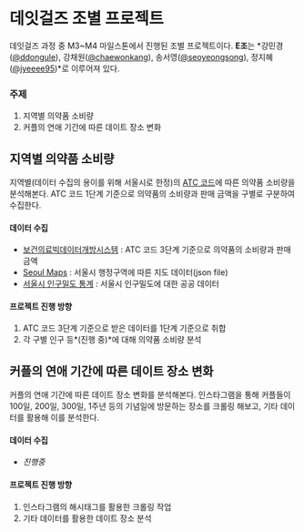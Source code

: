 # 데잇걸즈 조별 프로젝트

데잇걸즈 과정 중 M3~M4 마일스톤에서 진행된 조별 프로젝트이다. **E조**는 *강민경([@ddongule](https://github.com/ddonggule)), 강채원([@chaewonkang](https://github.com/chaewonkang)), 송서영([@seoyeongsong](https://github.com/seoyeongsong)), 정지혜([@jyeeee95](https://github.com/jyeeee95))*로 이루어져 있다.



### 주제

1. 지역별 의약품 소비량
2. 커플의 연애 기간에 따른 데이트 장소 변화





## 지역별 의약품 소비량

지역별(데이터 수집의 용이를 위해 서울시로 한정)의 [ATC 코드](https://github.com/dataitgirls2/m3/blob/master/E/medicine/ATC_Code.md)에 따른 의약품 소비량을 분석해본다. ATC 코드 1단계 기준으로 의약품의 소비량과 판매 금액을 구별로 구분하여 수집한다.



#### 데이터 수집

- [보건의료빅데이터개방시스템](http://opendata.hira.or.kr/op/opc/olapAtc3Info.do) : ATC 코드 3단계 기준으로 의약품의 소비량과 판매 금액
- [Seoul Maps](https://github.com/southkorea/seoul-maps) : 서울시 행정구역에 따른 지도 데이터(json file)
- [서울시 인구밀도 통계](https://opengov.seoul.go.kr/data/14382965) : 서울시 인구밀도에 대한 공공 데이터



#### 프로젝트 진행 방향

1. ATC 코드 3단계 기준으로 받은 데이터를 1단계 기준으로 취합
2. 각 구별 인구 등*(진행 중)*에 대해 의약품 소비량 분석





## 커플의 연애 기간에 따른 데이트 장소 변화

커플의 연애 기간에 따른 데이트 장소 변화를 분석해본다. 인스타그램을 통해 커플들이 100일, 200일, 300일, 1주년 등의 기념일에 방문하는 장소를 크롤링 해보고, 기타 데이터를 활용해 이를 분석한다.



#### 데이터 수집

- *진행중*



#### 프로젝트 진행 방향

1. 인스타그램의 해시태그를 활용한 크롤링 작업
2. 기타 데이터를 활용한 데이트 장소 분석



